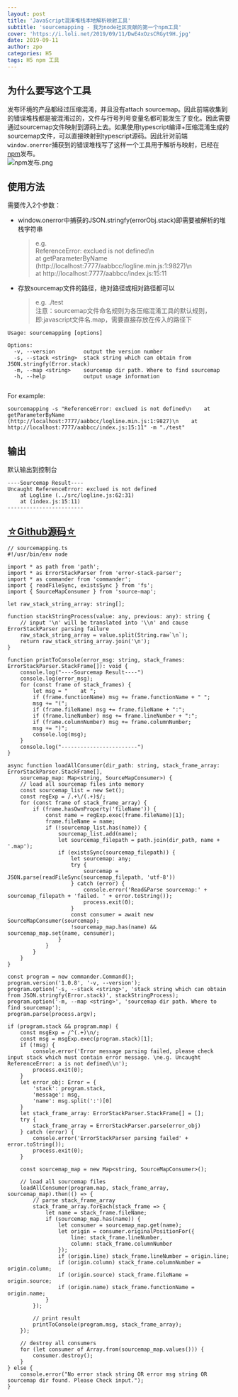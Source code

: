 ```yaml
---
layout: post
title: 'JavaScript混淆堆栈本地解析映射工具'
subtitle: 'sourcemapping - 我为node社区贡献的第一个npm工具'
cover: 'https://i.loli.net/2019/09/11/DwE4xOzsCRGyt9H.jpg'
date: 2019-09-11
author: zpo
categories: H5
tags: H5 npm 工具
---
```


## 为什么要写这个工具

发布环境的产品都经过压缩混淆，并且没有attach sourcemap。因此前端收集到的错误堆栈都是被混淆过的，文件与行号列号变量名都可能发生了变化。因此需要通过sourcemap文件映射到源码上去。如果使用typescript编译+压缩混淆生成的sourcemap文件，可以直接映射到typescript源码。因此针对前端`window.onerror`捕获到的错误堆栈写了这样一个工具用于解析与映射，已经在[npm](https://www.npmjs.com/package/sourcemapping)发布。  
![npm发布.png](https://i.loli.net/2019/09/11/ynP6tEe3Nwo9Tpb.png)

## 使用方法

需要传入2个参数：

- window.onerror中捕获的JSON.stringfy(errorObj.stack)即需要被解析的堆栈字符串
  > e.g.  
  > ReferenceError: exclued is not defined\n   
  >   at getParameterByName (http://localhost:7777/aabbcc/logline.min.js:1:9827)\n   
  >   at http://localhost:7777/aabbcc/index.js:15:11

- 存放sourcemap文件的路径，绝对路径或相对路径都可以
  > e.g. ./test  
  > 注意：sourcemap文件命名规则为各压缩混淆工具的默认规则，即:javascript文件名.map，需要直接存放在传入的路径下

<pre><code class="language-shell">Usage: sourcemapping [options]

Options:
  -v, --version         output the version number
  -s, --stack &lt;string&gt;  stack string which can obtain from JSON.stringfy(Error.stack)
  -m, --map &lt;string&gt;    sourcemap dir path. Where to find sourcemap
  -h, --help            output usage information

</code></pre>

For example:

<pre><code class="language-shell">sourcemapping -s "ReferenceError: exclued is not defined\n    at getParameterByName (http://localhost:7777/aabbcc/logline.min.js:1:9827)\n    at http://localhost:7777/aabbcc/index.js:15:11" -m "./test"
</code></pre>

## 输出

默认输出到控制台

<pre><code class="language-shell">----Sourcemap Result----
Uncaught ReferenceError: exclued is not defined
    at Logline (../src/logline.js:62:31)
    at (index.js:15:11)
------------------------
</code></pre>

## [☆Github源码☆](https://github.com/7ippo/sourcemapping)

<pre><code class="language-typescript">// sourcemapping.ts
#!/usr/bin/env node

import * as path from 'path';
import * as ErrorStackParser from 'error-stack-parser';
import * as commander from 'commander';
import { readFileSync, existsSync } from 'fs';
import { SourceMapConsumer } from 'source-map';

let raw_stack_string_array: string[];

function stackStringProcess(value: any, previous: any): string {
    // input '\n' will be translated into '\\n' and cause ErrorStackParser parsing failure
    raw_stack_string_array = value.split(String.raw`\n`);
    return raw_stack_string_array.join('\n');
}

function printToConsole(error_msg: string, stack_frames: ErrorStackParser.StackFrame[]): void {
    console.log("----Sourcemap Result----")
    console.log(error_msg);
    for (const frame of stack_frames) {
        let msg = "    at ";
        if (frame.functionName) msg += frame.functionName + " ";
        msg += "(";
        if (frame.fileName) msg += frame.fileName + ":";
        if (frame.lineNumber) msg += frame.lineNumber + ":";
        if (frame.columnNumber) msg += frame.columnNumber;
        msg += ")";
        console.log(msg);
    }
    console.log("------------------------")
}

async function loadAllConsumer(dir_path: string, stack_frame_array: ErrorStackParser.StackFrame[],
    sourcemap_map: Map&lt;string, SourceMapConsumer&gt;) {
    // load all sourcemap files into memory
    const sourcemap_list = new Set();
    const regExp = /.+\/(.+)$/;
    for (const frame of stack_frame_array) {
        if (frame.hasOwnProperty('fileName')) {
            const name = regExp.exec(frame.fileName)[1];
            frame.fileName = name;
            if (!sourcemap_list.has(name)) {
                sourcemap_list.add(name);
                let sourcemap_filepath = path.join(dir_path, name + '.map');
                if (existsSync(sourcemap_filepath)) {
                    let sourcemap: any;
                    try {
                        sourcemap = JSON.parse(readFileSync(sourcemap_filepath, 'utf-8'))
                    } catch (error) {
                        console.error('Read&Parse sourcemap:' + sourcemap_filepath + 'failed. ' + error.toString());
                        process.exit(0);
                    }
                    const consumer = await new SourceMapConsumer(sourcemap);
                    !sourcemap_map.has(name) && sourcemap_map.set(name, consumer);
                }
            }
        }
    }
}

const program = new commander.Command();
program.version('1.0.8', '-v, --version');
program.option('-s, --stack &lt;string&gt;', 'stack string which can obtain from JSON.stringfy(Error.stack)', stackStringProcess);
program.option('-m, --map &lt;string&gt;', 'sourcemap dir path. Where to find sourcemap');
program.parse(process.argv);

if (program.stack && program.map) {
    const msgExp = /^(.+)\n/;
    const msg = msgExp.exec(program.stack)[1];
    if (!msg) {
        console.error('Error message parsing failed, please check input stack which must contain error message. \ne.g. Uncaught ReferenceError: a is not defined\\n');
        process.exit(0);
    }
    let error_obj: Error = {
        'stack': program.stack,
        'message': msg,
        'name': msg.split(':')[0]
    }
    let stack_frame_array: ErrorStackParser.StackFrame[] = [];
    try {
        stack_frame_array = ErrorStackParser.parse(error_obj)
    } catch (error) {
        console.error('ErrorStackParser parsing failed' + error.toString());
        process.exit(0);
    }

    const sourcemap_map = new Map&lt;string, SourceMapConsumer&gt;();

    // load all sourcemap files
    loadAllConsumer(program.map, stack_frame_array, sourcemap_map).then(() => {
        // parse stack_frame_array
        stack_frame_array.forEach(stack_frame => {
            let name = stack_frame.fileName;
            if (sourcemap_map.has(name)) {
                let consumer = sourcemap_map.get(name);
                let origin = consumer.originalPositionFor({
                    line: stack_frame.lineNumber,
                    column: stack_frame.columnNumber
                });
                if (origin.line) stack_frame.lineNumber = origin.line;
                if (origin.column) stack_frame.columnNumber = origin.column;
                if (origin.source) stack_frame.fileName = origin.source;
                if (origin.name) stack_frame.functionName = origin.name;
            }
        });

        // print result
        printToConsole(program.msg, stack_frame_array);
    });

    // destroy all consumers
    for (let consumer of Array.from(sourcemap_map.values())) {
        consumer.destroy();
    }
} else {
    console.error("No error stack string OR error msg string OR sourcemap dir found. Please Check input.");
}
</code></pre>
